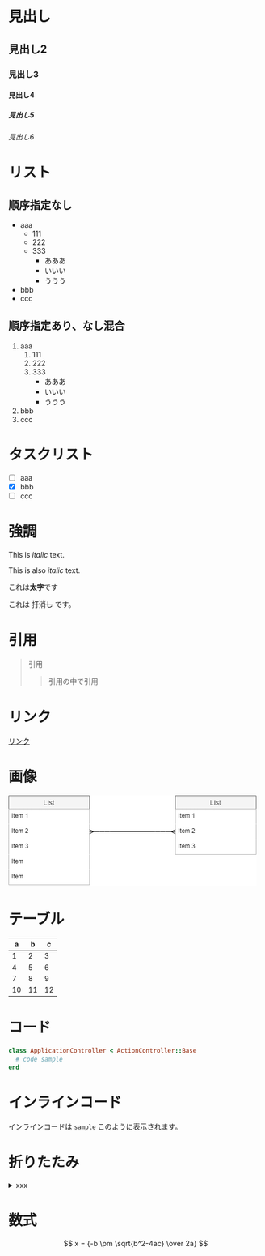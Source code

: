 # 見出し
## 見出し2
### 見出し3
#### 見出し4
##### 見出し5
###### 見出し6

# リスト
## 順序指定なし
- aaa
  - 111
  - 222
  - 333
    - あああ
    - いいい
    - ううう
- bbb
- ccc

## 順序指定あり、なし混合
1. aaa
   1. 111
   2. 222
   3. 333
      - あああ
      - いいい
      - ううう
2. bbb
3. ccc

# タスクリスト
- [ ] aaa
- [x] bbb
- [ ] ccc

# 強調
This is *italic* text.

This is also _italic_ text.

これは**太字**です

これは ~~打消し~~ です。

# 引用
> 引用
>> 引用の中で引用

# リンク
[リンク](https://www.google.com/)

# 画像
![画像名](ER.png)

# テーブル
a|b|c
---|---|---
1|2|3
4|5|6
7|8|9
10|11|12

# コード
```rb
class ApplicationController < ActionController::Base
  # code sample
end
```

# インラインコード
インラインコードは `sample` このように表示されます。

# 折りたたみ
<details>
<summary>xxx</summary>
aaaaaaaaaaaaaaaaaaaaa<br>
bbbbbbbbbbbbbbbbbbb<br>
ccccccccccccccccccccc<br>
</details>

# 数式
$$ x = {-b \pm \sqrt{b^2-4ac} \over 2a} $$